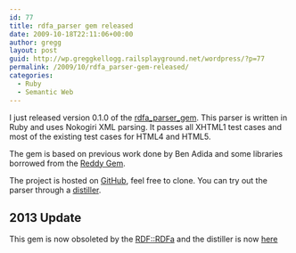 ```yaml
---
id: 77
title: rdfa_parser gem released
date: 2009-10-18T22:11:06+00:00
author: gregg
layout: post
guid: http://wp.greggkellogg.railsplayground.net/wordpress/?p=77
permalink: /2009/10/rdfa_parser-gem-released/
categories:
  - Ruby
  - Semantic Web
---
```

I just released version 0.1.0 of the [rdfa\_parser\_gem](http://gemcutter.org/gems/rdfa_parser). This parser is written in Ruby and uses Nokogiri XML parsing. It passes all XHTML1 test cases and most of the existing test cases for HTML4 and HTML5.

The gem is based on previous work done by Ben Adida and some libraries borrowed from the [Reddy Gem](http://gemcutter.org/gems/reddy).

The project is hosted on [GitHub](http://github.com/gkellogg/rdfa_parser), feel free to clone. You can try out the parser through a [distiller](http://kellogg-assoc.com/distiller).

## 2013 Update

This gem is now obsoleted by the [RDF::RDFa](/http://github.com/gems/rdf-rdfa) and the distiller is now [here](http://rdf.greggkellogg.net/distiller)